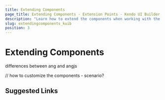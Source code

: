 ```yaml
---
title: Extending Components
page_title: Extending Components - Extension Points - Kendo UI Builder
description: "Learn how to extend the components when working with the Kendo UI Builder tool for creating and managing Angular and AngularJS-based web applications."
slug: extendingcomponents_kuib
position: 3
---
```


# Extending Components

differences between ang and angjs

// how to customize the components - scenario?

## Suggested Links
